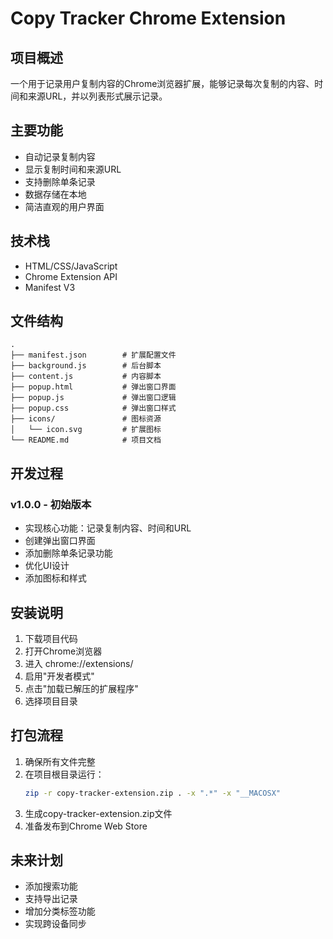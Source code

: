 # Copy Tracker Chrome Extension

## 项目概述
一个用于记录用户复制内容的Chrome浏览器扩展，能够记录每次复制的内容、时间和来源URL，并以列表形式展示记录。

## 主要功能
- 自动记录复制内容
- 显示复制时间和来源URL
- 支持删除单条记录
- 数据存储在本地
- 简洁直观的用户界面

## 技术栈
- HTML/CSS/JavaScript
- Chrome Extension API
- Manifest V3

## 文件结构
```
.
├── manifest.json        # 扩展配置文件
├── background.js        # 后台脚本
├── content.js           # 内容脚本
├── popup.html           # 弹出窗口界面
├── popup.js             # 弹出窗口逻辑
├── popup.css            # 弹出窗口样式
├── icons/               # 图标资源
│   └── icon.svg         # 扩展图标
└── README.md            # 项目文档
```

## 开发过程
### v1.0.0 - 初始版本
- 实现核心功能：记录复制内容、时间和URL
- 创建弹出窗口界面
- 添加删除单条记录功能
- 优化UI设计
- 添加图标和样式

## 安装说明
1. 下载项目代码
2. 打开Chrome浏览器
3. 进入 chrome://extensions/
4. 启用"开发者模式"
5. 点击"加载已解压的扩展程序"
6. 选择项目目录

## 打包流程
1. 确保所有文件完整
2. 在项目根目录运行：
   ```bash
   zip -r copy-tracker-extension.zip . -x ".*" -x "__MACOSX"
   ```
3. 生成copy-tracker-extension.zip文件
4. 准备发布到Chrome Web Store

## 未来计划
- 添加搜索功能
- 支持导出记录
- 增加分类标签功能
- 实现跨设备同步
